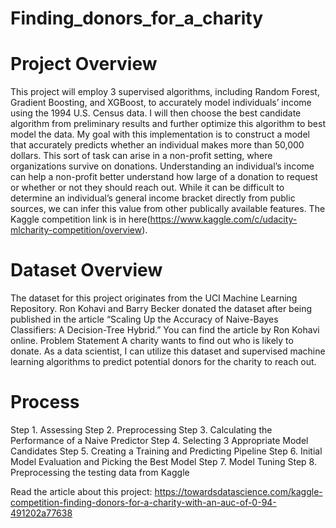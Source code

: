 # Finding_donors_for_a_charity

# Project Overview
This project will employ 3 supervised algorithms, including Random Forest, Gradient Boosting, and XGBoost, to accurately model individuals’ income using the 1994 U.S. Census data. I will then choose the best candidate algorithm from preliminary results and further optimize this algorithm to best model the data. My goal with this implementation is to construct a model that accurately predicts whether an individual makes more than 50,000 dollars. This sort of task can arise in a non-profit setting, where organizations survive on donations. Understanding an individual’s income can help a non-profit better understand how large of a donation to request or whether or not they should reach out. While it can be difficult to determine an individual’s general income bracket directly from public sources, we can infer this value from other publically available features. The Kaggle competition link is in here(https://www.kaggle.com/c/udacity-mlcharity-competition/overview).


# Dataset Overview
The dataset for this project originates from the UCI Machine Learning Repository. Ron Kohavi and Barry Becker donated the dataset after being published in the article “Scaling Up the Accuracy of Naive-Bayes Classifiers: A Decision-Tree Hybrid.” You can find the article by Ron Kohavi online.
Problem Statement
A charity wants to find out who is likely to donate. As a data scientist, I can utilize this dataset and supervised machine learning algorithms to predict potential donors for the charity to reach out.

# Process
Step 1. Assessing
Step 2. Preprocessing
Step 3. Calculating the Performance of a Naive Predictor
Step 4. Selecting 3 Appropriate Model Candidates
Step 5. Creating a Training and Predicting Pipeline
Step 6. Initial Model Evaluation and Picking the Best Model
Step 7. Model Tuning
Step 8. Preprocessing the testing data from Kaggle

Read the article about this project: https://towardsdatascience.com/kaggle-competition-finding-donors-for-a-charity-with-an-auc-of-0-94-491202a77638
